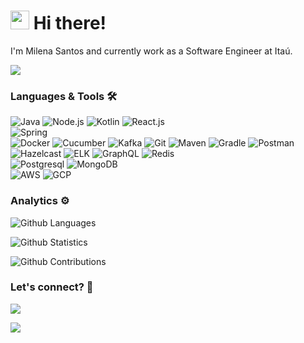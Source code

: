 
<h1><img src="https://emojis.slackmojis.com/emojis/images/1531849430/4246/blob-sunglasses.gif?1531849430" width="30"/> Hi there!</h1>

I'm Milena Santos and currently work as a Software Engineer at Itaú.

![](http://estruyf-github.azurewebsites.net/api/VisitorHit?user=milenaps&repo=milenaps&countColorcountColor)

### Languages & Tools 🛠  
![Java](https://img.shields.io/badge/-Java-05122A?style=flat&color=green)&nbsp;![Node.js](https://img.shields.io/badge/-Node.js-05122A?style=flat&color=green)&nbsp;![Kotlin](https://img.shields.io/badge/-Kotlin-05122A?style=flat&color=green)&nbsp;![React.js](https://img.shields.io/badge/-React.js-05122A?style=flat&color=green)&nbsp;  
![Spring](https://img.shields.io/badge/-Spring-05122A?style=flat&color=orange)&nbsp;  
![Docker](https://img.shields.io/badge/-Docker-05122A?style=flat&color=gray)&nbsp;![Cucumber](https://img.shields.io/badge/-Cucumber-05122A?style=flat&color=gray)&nbsp;![Kafka](https://img.shields.io/badge/-Kafka-05122A?style=flat&color=gray)&nbsp;![Git](https://img.shields.io/badge/-Git-05122A?style=flat&color=gray)&nbsp;![Maven](https://img.shields.io/badge/-Maven-05122A?style=flat&color=gray)&nbsp;![Gradle](https://img.shields.io/badge/-Gradle-05122A?style=flat&color=gray)&nbsp;![Postman](https://img.shields.io/badge/-Postman-05122A?style=flat&color=gray)&nbsp;![Hazelcast](https://img.shields.io/badge/-Hazelcast-05122A?style=flat&color=gray)&nbsp;![ELK](https://img.shields.io/badge/-ELK-05122A?style=flat&color=gray)&nbsp;![GraphQL](https://img.shields.io/badge/-GraphQL-05122A?style=flat&color=gray)&nbsp;![Redis](https://img.shields.io/badge/-Redis-05122A?style=flat&color=gray)&nbsp;  
![Postgresql](https://img.shields.io/badge/-Postgresql-05122A?style=flat&color=yellow)&nbsp;![MongoDB](https://img.shields.io/badge/-MongoDB-05122A?style=flat&color=yellow)&nbsp;  
![AWS](https://img.shields.io/badge/-AWS-05122A?style=flat&color=blue)&nbsp;![GCP](https://img.shields.io/badge/-GCP-05122A?style=flat&color=blue)&nbsp;  


### Analytics ⚙️

![Github Languages](https://github-readme-stats.vercel.app/api/top-langs/?username=milenaps&layout=compact&count_private=true)

![Github Statistics](https://github-readme-stats.vercel.app/api/?username=milenaps&count_private=true&show_icons=true)

![Github Contributions](https://github-readme-streak-stats.herokuapp.com/?user=milenaps&hide_border=true)

### Let's connect? 🤝

<p align="left">

<a href="https://linkedin/in/milenaps"><img src="https://img.shields.io/badge/-LinkedIn-0077B5?style=flat&logo=Linkedin&logoColor=white"/></a>

<a href="https://milena-santos.medium.com"><img src="https://img.shields.io/badge/-Medium-%2312100E?style=flat&logo=medium&logoColor=white"/></a>

</p>
